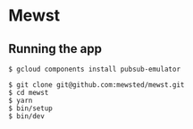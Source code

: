 # Mewst

## Running the app

```
$ gcloud components install pubsub-emulator
```

```
$ git clone git@github.com:mewsted/mewst.git
$ cd mewst
$ yarn
$ bin/setup
$ bin/dev
```

